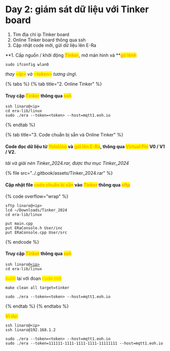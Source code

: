 # Day 2: giám sát dữ liệu với Tinker board

1. Tìm địa chỉ ip Tinker board
2. Online Tinker board thông qua ssh
3. Cập nhật code mới, gửi dữ liệu lên E-Ra



**1. Cấp nguồn / khởi động **<mark style="color:orange;">**Tinker**</mark>**, mở màn hình và **<mark style="color:orange;">**gõ lệnh**</mark>

```
sudo ifconfig wlan0
```

_thay <mark style="color:orange;">**\<ip>**</mark> và <mark style="color:orange;"><</mark><mark style="color:orange;">**token>**</mark> tương ứng_\


{% tabs %}
{% tab title="2. Online Tinker" %}
#### Truy cập <mark style="color:orange;">Tinker</mark> thông qua <mark style="color:orange;">ssh</mark>

```
ssh linaro@<ip>
cd era-lib/linux
sudo ./era --token=<token> --host=mqtt1.eoh.io
```
{% endtab %}

{% tab title="3. Code chuẩn bị sẵn và Online Tinker" %}
#### Code đọc dữ liệu từ <mark style="color:orange;">YoloUno</mark> và <mark style="color:orange;">gửi lên E-Ra</mark>, thông qua <mark style="color:orange;">Virtual Pin</mark> V0 / V1 / V2.

_tải và giải nén Tinker\_2024.rar, được thư mục Tinker\_2024_

{% file src="../.gitbook/assets/Tinker_2024.rar" %}

#### Cập nhật file <mark style="color:orange;">code chuẩn bị sẵn</mark> vào <mark style="color:orange;">Tinker</mark> thông qua <mark style="color:orange;">sftp</mark>

{% code overflow="wrap" %}
```
sftp linaro@<ip>
lcd ~/Downloads/Tinker_2024
cd era-lib/linux

put main.cpp
put ERaConsole.h User/inc
put ERaConsole.cpp User/src
```
{% endcode %}



#### Truy cập <mark style="color:orange;">Tinker</mark> thông qua <mark style="color:orange;">ssh</mark>

<pre><code>ssh linaro@<a data-footnote-ref href="#user-content-fn-1">&#x3C;ip></a>
cd era-lib/linux
</code></pre>

<mark style="color:orange;">build</mark> lại với đoạn <mark style="color:orange;">code mới</mark>

```
make clean all target=tinker
```

```
sudo ./era --token=<token> --host=mqtt1.eoh.io
```
{% endtab %}
{% endtabs %}



_<mark style="color:orange;">**Ví dụ:**</mark>_

```
ssh linaro@<ip>
ssh linaro@192.168.1.2
```

```
sudo ./era --token=<token> --host=mqtt1.eoh.io
sudo ./era --token=111111-1111-1111-1111-11111111 --host=mqtt1.eoh.io
```



[^1]: 
